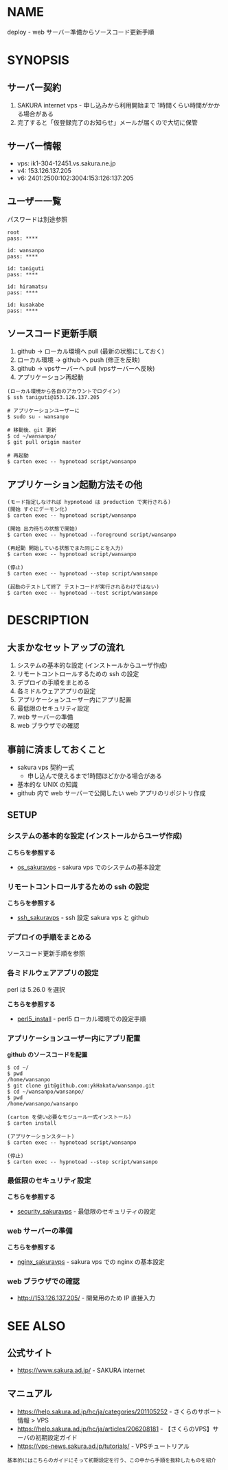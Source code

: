 # NAME

deploy - web サーバー準備からソースコード更新手順

# SYNOPSIS

## サーバー契約

1. SAKURA internet vps - 申し込みから利用開始まで 1時間くらい時間がかかる場合がある
1. 完了すると「仮登録完了のお知らせ」メールが届くので大切に保管

## サーバー情報

- vps: ik1-304-12451.vs.sakura.ne.jp
- v4: 153.126.137.205
- v6: 2401:2500:102:3004:153:126:137:205

## ユーザー一覧

パスワードは別途参照

```
root
pass: ****

id: wansanpo
pass: ****

id: taniguti
pass: ****

id: hiramatsu
pass: ****

id: kusakabe
pass: ****
```

## ソースコード更新手順

1. github -> ローカル環境へ pull (最新の状態にしておく)
1. ローカル環境 -> github へ push (修正を反映)
1. github -> vpsサーバーへ pull (vpsサーバーへ反映)
1. アプリケーション再起動

```
(ローカル環境から各自のアカウントでログイン)
$ ssh taniguti@153.126.137.205

# アプリケーションユーザーに
$ sudo su - wansanpo

# 移動後、git 更新
$ cd ~/wansanpo/
$ git pull origin master

# 再起動
$ carton exec -- hypnotoad script/wansanpo
```

## アプリケーション起動方法その他

```
(モード指定しなければ hypnotoad は production で実行される)
(開始 すぐにデーモン化)
$ carton exec -- hypnotoad script/wansanpo

(開始 出力待ちの状態で開始)
$ carton exec -- hypnotoad --foreground script/wansanpo

(再起動 開始している状態でまた同じことを入力)
$ carton exec -- hypnotoad script/wansanpo

(停止)
$ carton exec -- hypnotoad --stop script/wansanpo

(起動のテストして終了 テストコードが実行されるわけではない)
$ carton exec -- hypnotoad --test script/wansanpo
```

# DESCRIPTION

## 大まかなセットアップの流れ

1. システムの基本的な設定 (インストールからユーザ作成)
1. リモートコントロールするための ssh の設定
1. デプロイの手順をまとめる
1. 各ミドルウェアアプリの設定
1. アプリケーションユーザー内にアプリ配置
1. 最低限のセキュリティ設定
1. web サーバーの準備
1. web ブラウザでの確認

## 事前に済ましておくこと

- sakura vps 契約一式
    - 申し込んで使えるまで1時間ほどかかる場合がある
- 基本的な UNIX の知識
- github 内で web サーバーで公開したい web アプリのリポジトリ作成

## SETUP

### システムの基本的な設定 (インストールからユーザ作成)

__こちらを参照する__

- [os_sakuravps](https://github.com/ykHakata/summary/blob/master/os_sakuravps.md) - sakura vps でのシステムの基本設定

### リモートコントロールするための ssh の設定

__こちらを参照する__

- [ssh_sakuravps](https://github.com/ykHakata/summary/blob/master/ssh_sakuravps.md) - ssh 設定 sakura vps と github

### デプロイの手順をまとめる

ソースコード更新手順を参照

### 各ミドルウェアアプリの設定

perl は 5.26.0 を選択

__こちらを参照する__

- [perl5_install](https://github.com/ykHakata/summary/blob/master/perl5_install.md) - perl5 ローカル環境での設定手順

### アプリケーションユーザー内にアプリ配置

__github のソースコードを配置__

```
$ cd ~/
$ pwd
/home/wansanpo
$ git clone git@github.com:ykHakata/wansanpo.git
$ cd ~/wansanpo/wansanpo/
$ pwd
/home/wansanpo/wansanpo

(carton を使い必要なモジュール一式インストール)
$ carton install

(アプリケーションスタート)
$ carton exec -- hypnotoad script/wansanpo

(停止)
$ carton exec -- hypnotoad --stop script/wansanpo
```

### 最低限のセキュリティ設定

__こちらを参照する__

- [security_sakuravps](https://github.com/ykHakata/summary/blob/master/security_sakuravps.md) - 最低限のセキュリティの設定

### web サーバーの準備

__こちらを参照する__

- [nginx_sakuravps](https://github.com/ykHakata/summary/blob/master/nginx_sakuravps.md) - sakura vps での nginx の基本設定

### web ブラウザでの確認

- <http://153.126.137.205/> - 開発用のため IP 直接入力

# SEE ALSO

## 公式サイト

- <https://www.sakura.ad.jp/> - SAKURA internet

## マニュアル

- <https://help.sakura.ad.jp/hc/ja/categories/201105252> - さくらのサポート情報 > VPS
- <https://help.sakura.ad.jp/hc/ja/articles/206208181> - 【さくらのVPS】サーバの初期設定ガイド
- <https://vps-news.sakura.ad.jp/tutorials/> - VPSチュートリアル

```
基本的にはこちらのガイドにそって初期設定を行う、この中から手順を抜粋したものを紹介
```
